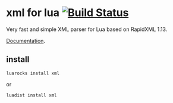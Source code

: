 xml for lua [![Build Status](https://travis-ci.org/lubyk/xml.png)](https://travis-ci.org/lubyk/xml)
===========

Very fast and simple XML parser for Lua based on RapidXML 1.13.

[Documentation](http://doc.lubyk.org/xml.html).

install
-------

    luarocks install xml

or

    luadist install xml

